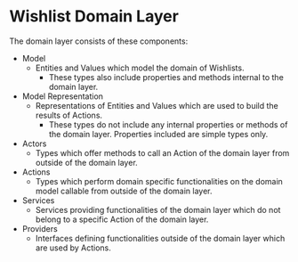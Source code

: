 # Wishlist Domain Layer

The domain layer consists of these components:

  * Model
    * Entities and Values which model the domain of Wishlists.
      * These types also include properties and methods internal to the domain layer.
  * Model Representation
    * Representations of Entities and Values which are used to build the results of Actions.
      * These types do not include any internal properties or methods of the domain layer. Properties included are simple types only.
  * Actors
    * Types which offer methods to call an Action of the domain layer from outside of the domain layer.
  * Actions
    * Types which perform domain specific functionalities on the domain model callable from outside of the domain layer.
  * Services
    * Services providing functionalities of the domain layer which do not belong to a specific Action of the domain layer.
  * Providers
    * Interfaces defining functionalities outside of the domain layer which are used by Actions.

